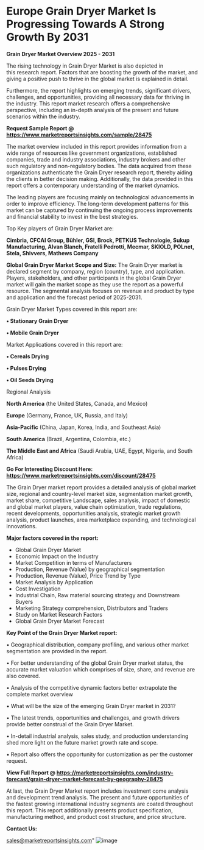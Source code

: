 # Europe Grain Dryer Market Is Progressing Towards A Strong Growth By 2031

<Strong> Grain Dryer Market Overview 2025 - 2031</strong>

The rising technology in Grain Dryer Market is also depicted in this research report. Factors that are boosting the growth of the market, and giving a positive push to thrive in the global market is explained in detail.

Furthermore, the report highlights on emerging trends, significant drivers, challenges, and opportunities, providing all necessary data for thriving in the industry. This report market research offers a comprehensive perspective, including an in-depth analysis of the present and future scenarios within the industry.

<strong>Request Sample Report @ <a href=https://www.marketreportsinsights.com/sample/28475>https://www.marketreportsinsights.com/sample/28475</a></strong>

The market overview included in this report provides information from a wide range of resources like government organizations, established companies, trade and industry associations, industry brokers and other such regulatory and non-regulatory bodies. The data acquired from these organizations authenticate the Grain Dryer research report, thereby aiding the clients in better decision making. Additionally, the data provided in this report offers a contemporary understanding of the market dynamics.

The leading players are focusing mainly on technological advancements in order to improve efficiency. The long-term development patterns for this market can be captured by continuing the ongoing process improvements and financial stability to invest in the best strategies.

Top Key players of Grain Dryer Market are:

<strong>Cimbria, CFCAI Group, Bühler, GSI, Brock, PETKUS Technologie, Sukup Manufacturing, Alvan Blanch, Fratelli Pedrotti, Mecmar, SKIOLD, POLnet, Stela, Shivvers, Mathews Company</strong>

<strong><b>Global Grain Dryer Market Scope and Size:</b></strong>
The Grain Dryer market is declared segment by company, region (country), type, and application. Players, stakeholders, and other participants in the global Grain Dryer market will gain the market scope as they use the report as a powerful resource. The segmental analysis focuses on revenue and product by type and application and the forecast period of 2025-2031.

Grain Dryer Market Types covered in this report are:

<strong>• Stationary Grain Dryer

• Mobile Grain Dryer</strong>

Market Applications covered in this report are:

<strong>• Cereals Drying

• Pulses Drying

• Oil Seeds Drying</strong> 

Regional Analysis

<strong>North America</strong> (the United States, Canada, and Mexico)

<strong>Europe</strong> (Germany, France, UK, Russia, and Italy)

<strong>Asia-Pacific</strong> (China, Japan, Korea, India, and Southeast Asia)

<strong>South America</strong> (Brazil, Argentina, Colombia, etc.)

<strong>The Middle East and Africa</strong> (Saudi Arabia, UAE, Egypt, Nigeria, and South Africa)

<strong>Go For Interesting Discount Here: <a href=https://www.marketreportsinsights.com/discount/28475>https://www.marketreportsinsights.com/discount/28475</a></strong>

The Grain Dryer market report provides a detailed analysis of global market size, regional and country-level market size, segmentation market growth, market share, competitive Landscape, sales analysis, impact of domestic and global market players, value chain optimization, trade regulations, recent developments, opportunities analysis, strategic market growth analysis, product launches, area marketplace expanding, and technological innovations.

<strong><b>Major factors covered in the report:</b></strong>
<ul>
  <li>Global Grain Dryer Market </li>
  <li>Economic Impact on the Industry</li>
  <li>Market Competition in terms of Manufacturers</li>
  <li>Production, Revenue (Value) by geographical segmentation</li>
  <li>Production, Revenue (Value), Price Trend by Type</li>
  <li>Market Analysis by Application</li>
  <li>Cost Investigation</li>
  <li>Industrial Chain, Raw material sourcing strategy and Downstream Buyers</li>
  <li>Marketing Strategy comprehension, Distributors and Traders</li>
  <li>Study on Market Research Factors</li>
  <li>Global Grain Dryer Market Forecast</li>
</ul>

<strong><b>Key Point of the Grain Dryer Market report:</b></strong>

• Geographical distribution, company profiling, and various other market segmentation are provided in the report.

• For better understanding of the global Grain Dryer market status, the accurate market valuation which comprises of size, share, and revenue are also covered.

• Analysis of the competitive dynamic factors better extrapolate the complete market overview

• What will be the size of the emerging Grain Dryer market in 2031?

• The latest trends, opportunities and challenges, and growth drivers provide better construal of the Grain Dryer Market.

• In-detail industrial analysis, sales study, and production understanding shed more light on the future market growth rate and scope.

• Report also offers the opportunity for customization as per the customer request.

<strong><b>View Full Report @ <a href=https://marketreportsinsights.com/industry-forecast/grain-dryer-market-forecast-by-geography-28475>https://marketreportsinsights.com/industry-forecast/grain-dryer-market-forecast-by-geography-28475</a></b></strong>


At last, the Grain Dryer Market report includes investment come analysis and development trend analysis. The present and future opportunities of the fastest growing international industry segments are coated throughout this report. This report additionally presents product specification, manufacturing method, and product cost structure, and price structure.

<strong>Contact Us:</strong>

sales@marketreportsinsights.com"
![image](https://github.com/user-attachments/assets/a65913e7-29ab-457b-b341-e897e29c381a)
